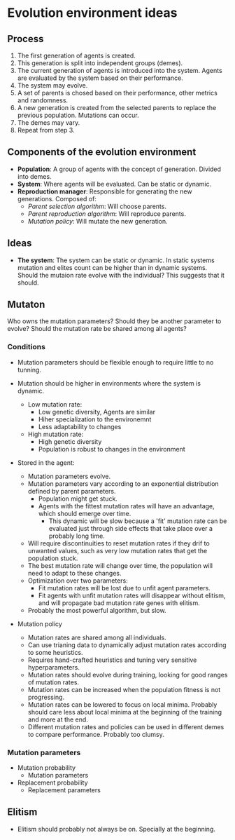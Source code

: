 # Evolution environment ideas

## Process

1. The first generation of agents is created.
2. This generation is split into independent groups (demes).
3. The current generation of agents is introduced into the system. Agents are evaluated by the system based on their performance.
4. The system may evolve.
5. A set of parents is chosed based on their performance, other metrics and randomness.
6. A new generation is created from the selected parents to replace the previous population. Mutations can occur.
7. The demes may vary.
8. Repeat from step 3.

## Components of the evolution environment

- **Population**: A group of agents with the concept of generation. Divided into demes.
- **System**: Where agents will be evaluated. Can be static or dynamic.
- **Reproduction manager**: Responsible for generating the new generations. Composed of:
    - *Parent selection algorithm*: Will choose parents.
    - *Parent reproduction algorithm*: Will reproduce parents.
    - *Mutation policy*: Will mutate the new generation.

## Ideas

- **The system**: The system can be static or dynamic. In static systems mutation and elites count can be higher than in dynamic systems. Should the mutaion rate evolve with the individual? This suggests that it should.

## Mutaton

Who owns the mutation parameters? Should they be another parameter to evolve? Should the mutation rate be shared among all agents?

### Conditions

- Mutation parameters should be flexible enough to require little to no tunning.
- Mutation should be higher in environments where the system is dynamic.
    - Low mutation rate:
        - Low genetic diversity, Agents are similar
        - Hiher specialization to the environemnt
        - Less adaptability to changes
    - High mutation rate:
        - High genetic diversity
        - Population is robust to changes in the environment

- Stored in the agent:
    - Mutation parameters evolve.
    - Mutation parameters vary according to an exponential distribution defined by parent parameters.
        - Population might get stuck.
        - Agents with the fittest mutation rates will have an advantage, which should emerge over time.
            - This dynamic will be slow because a 'fit' mutation rate can be evaluated just through side effects that take place over a probably long time.    
    - Will require discontinuities to reset mutation rates if they drif to unwanted values, such as very low mutation rates that get the population stuck.
    - The best mutation rate will change over time, the population will need to adapt to these changes.
    - Optimization over two parameters:
        - Fit mutation rates will be lost due to unfit agent parameters. 
        - Fit agents with unfit mutation rates will disappear without elitism, and will propagate bad mutation rate genes with elitism.
    - Probably the most powerful algorithm, but slow.

- Mutation policy
    - Mutation rates are shared among all individuals.
    - Can use trianing data to dynamically adjust mutation rates according to some heuristics.
    - Requires hand-crafted heuristics and tuning very sensitive hyperparameters.
    - Mutation rates should evolve during training, looking for good ranges of mutation rates.
    - Mutation rates can be increased when the population fitness is not progressing.
    - Mutation rates can be lowered to focus on local minima. Probably should care less about local minima at the beginning of the training and more at the end. 
    - Different mutation rates and policies can be used in different demes to compare performance. Probably too clumsy.

### Mutation parameters

- Mutation probability
    - Mutation parameters
- Replacement probability
    - Replacement parameters

## Elitism

 - Elitism should probably not always be on. Specially at the beginning.
